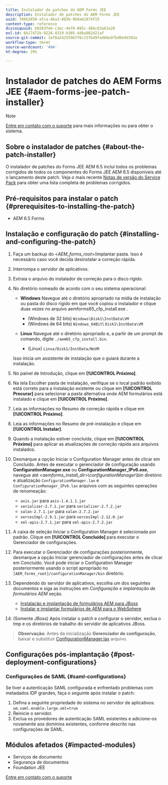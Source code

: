 ```yaml
---
title: Instalador de patches do AEM Forms JEE
description: Instalador de patches do AEM Forms JEE
uuid: 76662858-afca-4ba3-883b-9b9a61874f15
content-type: reference
discoiquuid: b0283feb-c3ec-4ef0-885c-46bc83a61e26
exl-id: 6b17472b-9226-4319-b305-4dba862d21af
source-git-commit: 3af8a2425596ff6c15fb49fed66e9fbd0e9d391e
workflow-type: tm+mt
source-wordcount: '494'
ht-degree: 29%

---
```


# Instalador de patches do AEM Forms JEE {#aem-forms-jee-patch-installer}

>[!NOTE]
>
>[Entre em contato com o suporte](https://www.adobe.com/account/sign-in.supportportal.html) para mais informações ou para obter o sistema.

## Sobre o instalador de patches {#about-the-patch-installer}

O instalador de patches do Forms JEE AEM 6.5 inclui todos os problemas corrigidos de todos os componentes do Forms JEE AEM 6.5 disponíveis até o lançamento deste patch. Veja o mais recente  [Notas de versão do Service Pack](release-notes.md) para obter uma lista completa de problemas corrigidos.

## Pré-requisitos para instalar o patch {#prerequisites-to-installing-the-patch}

* AEM 6.5 Forms

## Instalação e configuração do patch {#installing-and-configuring-the-patch}

1. Faça um backup do &lt;*AEM_forms_root*>/implantar pasta. Isso é necessário caso você decida desinstalar a correção rápida.
1. Interrompa o servidor de aplicativos.
1. Extraia o arquivo do instalador de correção para o disco rígido.
1. No diretório nomeado de acordo com o seu sistema operacional:

   * **Windows**
Navegue até o diretório apropriado na mídia de instalação ou pasta do disco rígido em que você copiou o instalador e clique duas vezes no arquivo aemforms65_cfp_install.exe .

      * (Windows de 32 bits) `Windows\Disk1\InstData\VM`
      * (Windows de 64 bits) `Windows_64Bit`\ `Disk1\InstData\VM`
   * **Linux**
Navegue até o diretório apropriado e, a partir de um prompt de comando, digite 
`./aem65_cfp_install.bin`.

      * (Linux) `Linux/Disk1/InstData/NoVM`

   Isso inicia um assistente de instalação que o guiará durante a instalação.

1. No painel de Introdução, clique em **[!UICONTROL Próximo]**.
1. Na tela Escolher pasta de instalação, verifique se o local padrão exibido está correto para a instalação existente ou clique em **[!UICONTROL Procurar]** para selecionar a pasta alternativa onde AEM formulários está instalado e clique em **[!UICONTROL Próximo]**.
1. Leia as informações no Resumo de correção rápida e clique em **[!UICONTROL Próximo]**.
1. Leia as informações no Resumo de pré-instalação e clique em **[!UICONTROL Instalar]**.
1. Quando a instalação estiver concluída, clique em **[!UICONTROL Próximo]** para aplicar as atualizações de correção rápida aos arquivos instalados.

1. Desmarque a opção Iniciar o Configuration Manager antes de clicar em Concluído. Antes de executar o gerenciador de configuração usando **ConfigurationManager.exe** ou **ConfigurationManager_IPv6.exe**, navegue até *&lt;aemforms_install_dir>\configurationManager\bin* diretório e atualização `ConfigurationManager.lax` e `ConfigurationManager_IPv6.lax` arquivos com as seguintes operações de renomeação:

   * `axis.jar` para `axis-1.4.1.1.jar`
   * `serializer-2.7.1.jar` para `serializer-2.7.2.jar`
   * `xalan-2.7.1.jar` para `xalan-2.7.2.jar`
   * `xercesImpl-2.9.1.jar` para `xercesImpl-2.12.0.jar`
   * `xml-apis-2.7.1.jar` para `xml-apis-2.7.2.jar`

1. A caixa de seleção Iniciar o Configuration Manager é selecionada por padrão. Clique em **[!UICONTROL Concluído]** para executar o Gerenciador de configurações.

1. Para executar o Gerenciador de configurações posteriormente, desmarque a opção Iniciar gerenciador de configurações antes de clicar em Concluído. Você pode iniciar o Configuration Manager posteriormente usando o script apropriado no `[AEM_forms_root]/configurationManager/bin` diretório.

1. Dependendo do servidor de aplicativos, escolha um dos seguintes documentos e siga as instruções em *Configuração e implantação de formulários AEM* seção.

   * [Instalação e implantação de formulários AEM para JBoss](http://www.adobe.com/go/learn_aemforms_installJBoss_65)
   * [Instalar e implantar formulários de AEM para o WebSphere](http://www.adobe.com/go/learn_aemforms_installWebSphere_65)

1. (Somente JBoss) Após instalar o patch e configurar o servidor, exclua o tmp e os diretórios de trabalho do servidor de aplicativos JBoss.

>**Observação:** Antes da inicialização **Gerenciador de configuração**, baixar e substituir [ConfigurationManager.lax](/help/assets/ConfigurationManager.lax) arquivo.
>
## Configurações pós-implantação {#post-deployment-configurations}

### Configurações de SAML {#saml-configurations}

Se tiver a autenticação SAML configurada e enfrentado problemas com metadados IDP grandes, faça o seguinte após instalar o patch:

1. Defina a seguinte propriedade do sistema no servidor de aplicativos:\
   `um.saml.enable.large.xml=true`
1. Reinicie o servidor.
1. Exclua os provedores de autenticação SAML existentes e adicione-os novamente aos domínios existentes, conforme descrito nas configurações de SAML.

## Módulos afetados {#impacted-modules}

* Serviços de documento
* Segurança de documentos
* Foundation JEE

[Entre em contato com o suporte](https://www.adobe.com/account/sign-in.supportportal.html)

